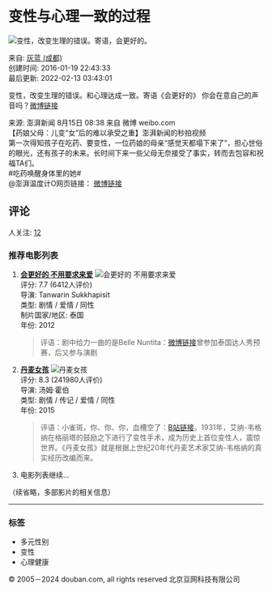 # 变性与心理一致的过程

![变性，改变生理的错误。寄语，会更好的。](https://img2.doubanio.com/dae/merged_cover/img_handler/doulist_cover/round_rec/43596256-20220213034301)

来自: [灰蓝 (成都)](https://www.douban.com/people/64557509/)  
创建时间: 2016-01-19 22:43:33  
最后更新: 2022-02-13 03:43:01  

变性，改变生理的错误。和心理达成一致。寄语《会更好的》 你会在意自己的声音吗？[微博链接](http://weibo.com/5829345086/FlvSmpGaP?type=comment)

来源: 澎湃新闻 8月15日 08:38 来自 微博 weibo.com  
【药娘父母：儿变“女”后的难以承受之重】澎湃新闻的秒拍视频  
第一次得知孩子在吃药、要变性，一位药娘的母亲“感觉天都塌下来了”，担心世俗的眼光，还有孩子的未来。长时间下来一些父母无奈接受了事实，转而去包容和祝福TA们。  
#吃药唤醒身体里的她#  
@澎湃温度计O网页链接： [微博链接](https://weibo.com/5044281310/GuIeOeMT3?type=comment)

## 评论
人关注: [12](https://www.douban.com/doulist/43596256/?type=followers#main)

### 推荐电影列表
1. **[会更好的 不用要求来爱](https://movie.douban.com/subject/10439879/)**
   ![会更好的 不用要求来爱](https://img3.doubanio.com/view/photo/s_ratio_poster/public/p1374294377.webp)  
   评分: 7.7 (6412人评价)  
   导演: Tanwarin Sukkhapisit  
   类型: 剧情 / 爱情 / 同性  
   制片国家/地区: 泰国  
   年份: 2012

   > 评语：剧中给力一曲的是Belle Nuntita：[微博链接](http://weibo.com/bellnuntita?refer=usercard&wvr=5)曾参加泰国达人秀预赛，后又参与演剧  
   
2. **[丹麦女孩](https://movie.douban.com/subject/3071604/)**
   ![丹麦女孩](https://img1.doubanio.com/view/photo/s_ratio_poster/public/p2264778990.webp)  
   评分: 8.3 (241980人评价)  
   导演: 汤姆·霍伯  
   类型: 剧情 / 传记 / 爱情 / 同性  
   年份: 2015

   > 评语：小雀斑，你、你、你，血槽空了：[B站链接](http://www.bilibili.com/video/av2848884/)。1931年，艾纳-韦格纳在格丽塔的鼓励之下进行了变性手术，成为历史上首位变性人，震惊世界。《丹麦女孩》就是根据上世纪20年代丹麦艺术家艾纳-韦格纳的真实经历改编而来。

3. 电影列表继续...

（续省略，多部影片的相关信息）

---

### 标签
- 多元性别
- 变性
- 心理健康

© 2005－2024 douban.com, all rights reserved 北京豆网科技有限公司